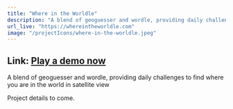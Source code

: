 ```yaml
---
title: "Where in the Worldle"
description: "A blend of geoguesser and wordle, providing daily challenges to find where you are in the world in satellite view"
url_live: "https://whereintheworldle.com"
image: "/projectIcons/where-in-the-worldle.jpeg"
---
```


## Link: [Play a demo now](https://whereintheworldle.com/)

A blend of geoguesser and wordle, providing daily challenges to find where you are in the world in satellite view

Project details to come.